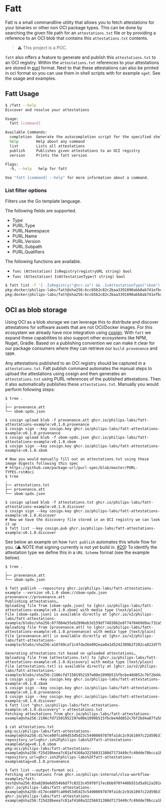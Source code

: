 # Fatt

Fatt is a small commandline utility that allows you to fetch attestations for your binaries or other non OCI package types. This can be done by searching the given file path for an `attestations.txt` file or by providing a reference to an OCI blob that contains this `attestations.txt` contents.

> :warning: This project is a POC.

`fatt` also offers a feature to generate and publish this `attestations.txt` to an OCI registry. Within the `attestations.txt` references to your attestations are stored in [purl][] format. Next to that these attestations can also be printed in oci format so you can use them in shell scripts with for example `sget`. See the usage and examples.

## Fatt Usage

```bash
$ /fatt --help
Discover and resolve your attestations

Usage:
  fatt [command]

Available Commands:
  completion  Generate the autocompletion script for the specified shell
  help        Help about any command
  list        Lists all attestations
  publish     Publishes given attestations to an OCI registry
  version     Prints the fatt version

Flags:
  -h, --help   help for fatt

Use "fatt [command] --help" for more information about a command.
```

### List filter options

Filters use the Go template language.

The following fields are supported.

* Type
* PURL.Type
* PURL.Namespace
* PURL.Name
* PURL.Version
* PURL.Subpath
* PURL.Qualifiers

The following functions are available.

* `func (Attestation) IsRegistry(registryURL string) bool`
* `func (Attestation) IsAttestationType(t string) bool`

```bash
$ fatt list -f '{ .IsRegistry("ghcr.io") && .IsAttestationType("sbom") }'
pkg:docker/philips-labs/fatt@sha256:6cc65b2c82c2baa3391890abb8ab741efbcbc87baff3b06d5797afacb314ddd9?repository_url=ghcr.io&attestation_type=sbom
pkg:docker/philips-labs/fatt@sha256:6cc65b2c82c2baa3391890abb8ab741efbcbc87baff3b06d5797afacb314ddd9?repository_url=ghcr.io&attestation_type=sbom
```

## OCI as blob storage

Using OCI as a blob storage we can leverage this to distribute and discover attestations for software assets that are not OCI/Docker images. For this ecosystem we already have nice integration using [cosign](https://github.com/sigstore/cosign). With `fatt` we expand these capabilities to also support other ecosystems like NPM, Nuget, Gradle. Based on a publishing convention we can make it clear for our package consumers where they can retrieve our `build provenance` and `SBOM`.

Any attestations published to an OCI registry should be captured in a `attestations.txt`. Fatt publish command automates the manual steps to upload the attestations using cosign and then generates an `attestations.txt` using PURL references of the published attestations. Then it also automatically publishes these `attestations.txt`. Manually you would perform following steps:

```shell
$ tree .
.
├── provenance.att
└── sbom-spdx.json

$ cosign upload blob -f provenance.att ghcr.io/philips-labs/fatt-attestations-example:v0.1.0.provenance
$ cosign sign --key cosign.key ghcr.io/philips-labs/fatt-attestations-example:v0.1.0.provenance
$ cosign upload blob -f sbom-spdx.json ghcr.io/philips-labs/fatt-attestations-example:v0.1.0.sbom
$ cosign sign --key cosign.key ghcr.io/philips-labs/fatt-attestations-example:v0.1.0.sbom

# Now you would manually fill out an attestations.txt using these image digests following this spec
# https://github.com/package-url/purl-spec/blob/master/PURL-TYPES.rst#oci
$ tree
.
├── attestations.txt
├── provenance.att
└── sbom-spdx.json

$ cosign upload blob -f attestations.txt ghcr.io/philips-labs/fatt-attestations-example:v0.1.0.discover
$ cosign sign --key cosign.key ghcr.io/philips-labs/fatt-attestations-example:v0.1.0.discover
# Now we have the discovery file stored in an OCI registry we can look it up
$ fatt list --key cosign.pub ghcr.io/philips-labs/fatt-attestations-example:v0.1.0.discover
```

See below an example on how `fatt publish` automates this whole flow for you. (:warning: NOTE that signing currently is not yet build in. [#20](https://github.com/philips-labs/fatt/issues/20)) To identify the attestation type we define this in a `URL Scheme` format (see the example below).

```shell
$ tree .
.
├── provenance.att
└── sbom-spdx.json

$ fatt publish --repository ghcr.io/philips-labs/fatt-attestations-example --version v0.1.0 sbom://sbom-spdx.json provenance://provenance.att
Publishing attestations…
Uploading file from [sbom-spdx.json] to [ghcr.io/philips-labs/fatt-attestations-example:v0.1.0.sbom] with media type [text/plain]
File [sbom-spdx.json] is available directly at [ghcr.io/v2/philips-labs/fatt-attestations-example/blobs/sha256:877084e55eb2896eb3d159df7483862e8f7470469d9ac732a54da2298bcf456c]
Uploading file from [provenance.att] to [ghcr.io/philips-labs/fatt-attestations-example:v0.1.0.provenance] with media type [text/plain]
File [provenance.att] is available directly at [ghcr.io/v2/philips-labs/fatt-attestations-example/blobs/sha256:a167d9ca71c4fda26e092eaa0a1d5242389b2f202ca822dff8f088faf8cce00e]

Generating attestations.txt based on uploaded attestations…
Uploading file from [attestations.txt] to [ghcr.io/philips-labs/fatt-attestations-example:v0.1.0.discovery] with media type [text/plain]
File [attestations.txt] is available directly at [ghcr.io/v2/philips-labs/fatt-attestations-example/blobs/sha256:2106cfd71501952197e00e1099b515fbcbe4dd852c7bf2bd4a87fa58d3bae0d7]
$ cosign sign --key cosign.key ghcr.io/philips-labs/fatt-attestations-example:v0.1.0.sbom
$ cosign sign --key cosign.key ghcr.io/philips-labs/fatt-attestations-example:v0.1.0.provenance
$ cosign sign --key cosign.key ghcr.io/philips-labs/fatt-attestations-example:v0.1.0.discover
$ fatt list "ghcr.io/philips-labs/fatt-attestations-example:v0.1.0.discovery" > attestations.txt
Fetching attestations from ghcr.io/philips-labs/fatt-attestations-example@sha256:2106cfd71501952197e00e1099b515fbcbe4dd852c7bf2bd4a87fa58d3bae0d7…

$ cat attestations.txt
pkg:oci/philips-labs/fatt-attestations-example@sha256:d17ece80fca09d53d5d23c54900697870fa1dc2c9161097c22d59b3775b88cc0?repository_url=ghcr.io%2Fphilips-labs%2Ffatt-attestations-example&tag=v0.1.0.sbom
pkg:oci/philips-labs/fatt-attestations-example@sha256:f25d28beea7c81af4160a32256831380d7173449cfc49dde70bcca1b697f9c7e?repository_url=ghcr.io%2Fphilips-labs%2Ffatt-attestations-example&tag=v0.1.0.provenance

$ fatt list --output-format oci .
Fetching attestations from ghcr.io/philips-internal/slsa-workflow-examples/fatt-test@sha256:03a820de6d554b6d77c8323c459f8f17ec6bb970f448b551d5a912a201e532e1…
ghcr.io/philips-labs/fatt-attestations-example@sha256:d17ece80fca09d53d5d23c54900697870fa1dc2c9161097c22d59b3775b88cc0
ghcr.io/philips-labs/fatt-attestations-example@sha256:f25d28beea7c81af4160a32256831380d7173449cfc49dde70bcca1b697f9c7e
```

[purl]: https://github.com/package-url/purl-spec "A minimal specification and implementation of purl aka. a Package 'mostly universal' URL."
